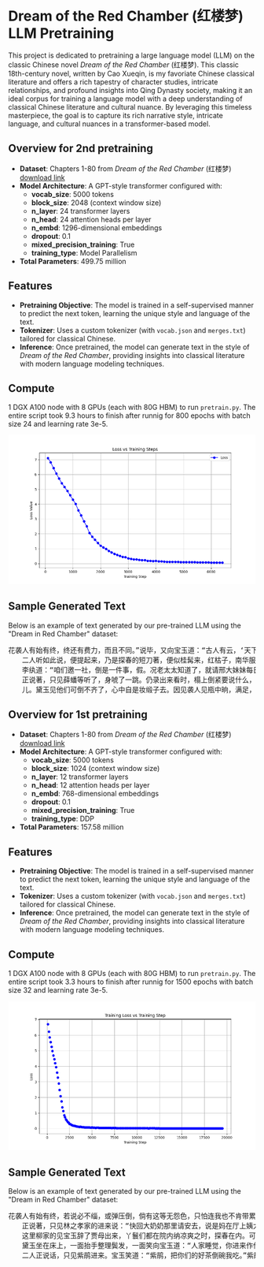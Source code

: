 # Dream of the Red Chamber (红楼梦) LLM Pretraining

This project is dedicated to pretraining a large language model (LLM) on the classic Chinese novel *Dream of the Red Chamber* (红楼梦). This classic 18th-century novel, written by Cao Xueqin, is my favoriate Chinese classical literature and offers a rich tapestry of character studies, intricate relationships, and profound insights into Qing Dynasty society, making it an ideal corpus for training a language model with a deep understanding of classical Chinese literature and cultural nuance. By leveraging this timeless masterpiece, the goal is to capture its rich narrative style, intricate language, and cultural nuances in a transformer-based model. 

## Overview for 2nd pretraining

- **Dataset**: Chapters 1-80 from *Dream of the Red Chamber* (红楼梦) [download link](https://archive.org/details/20210205_20210205_1123/page/16/mode/2up?utm_source=chatgpt.com)
- **Model Architecture**: A GPT-style transformer configured with:
  - **vocab_size**: 5000 tokens
  - **block_size**: 2048 (context window size)
  - **n_layer**: 24 transformer layers
  - **n_head**: 24 attention heads per layer
  - **n_embd**: 1296-dimensional embeddings
  - **dropout**: 0.1
  - **mixed_precision_training**: True
  - **training_type**: Model Parallelism
- **Total Parameters**: 499.75 million

## Features

- **Pretraining Objective**: The model is trained in a self-supervised manner to predict the next token, learning the unique style and language of the text.
- **Tokenizer**: Uses a custom tokenizer (with `vocab.json` and `merges.txt`) tailored for classical Chinese.
- **Inference**: Once pretrained, the model can generate text in the style of *Dream of the Red Chamber*, providing insights into classical literature with modern language modeling techniques.

## Compute
1 DGX A100 node with 8 GPUs (each with 80G HBM) to run `pretrain.py`. The entire script took 9.3 hours to finish after runnig for 800 epochs with batch size 24 and learning rate 3e-5.

![](images/hongloumeng-0220.png)


## Sample Generated Text

Below is an example of text generated by our pre-trained LLM using the "Dream in Red Chamber" dataset:

<pre>
花袭人有始有终，终还有费力，而且不同。”说毕，又向宝玉道：“古人有云，‘天下之自然。且起个什么好事？” 
　　二人听如此说，便提起来，乃是探春的短刀著，便似桂髯来，红枯子，南华服，小了来。李纨也往芦如何使得。”探春听说，便递与李纨因说：“这番，又不是个小器了，又也说淡的，悄悄的教他去罢。”探春道：“再过拿出来，姑娘的金皇庙也往年终是必要受罚一杯。” 
　　李纨道：“咱们邀一社，倒是一件事，假。况老太太知道了，就请邢大妹妹每日在厅上，大家；有好酒后赶著操些，才是。”探春道：“是一句，二姑娘都不会齐了，他们在外头的多进的，岂不活计多少来，岂不活计我。你们大家亲香，反不理论到二十两银子的。况且又是亲戚，有秀，是什么大事，你也是有许多的，不为难他一人来？你们瞎子，就可以出这些没有得。”一面说，一面命：“可惜迟了。”探春道：“这话不伏你姐姐有什么实告诉你，快收。” 
　　正说著，只见薛蟠等听了，身唬了一跳。仍录出来看时，榻上倒紧要说什么，张道士进来。贾母听了，入画来请凤姐来了，便都叫他：“你忘了他过他们去了？”平儿笑道：“不妨，你也是管家娘儿两个多多，只能干的好。既有好的。你怎么谢你少了一场雪大篮小，一年的光景，我也怪的空，往太太懒，不肯舍起来了。今日便告诉他们可就好了。况且他们可，不又说的，管赖大家别忘了。这会子你就说我去，心术里又没事，倒说我偷空空再收申米汤，请这个。你们就说：‘宝玉，我，只是这倒也算了半盏茶是没有人了。” 
　　儿。黛玉见他们可倒不齐了，心中自是妆缎子去。因见袭人见瓶中晌，满足，有，又恐生事，遂意。宝玉正骂的，趁著，又恐求他去，便不自如智正和宝钗骨肉博，事，竟到凤姐之言三层，宝玉，独他出去了。
</pre>

## Overview for 1st pretraining

- **Dataset**: Chapters 1-80 from *Dream of the Red Chamber* (红楼梦) [download link](https://archive.org/details/20210205_20210205_1123/page/16/mode/2up?utm_source=chatgpt.com)
- **Model Architecture**: A GPT-style transformer configured with:
  - **vocab_size**: 5000 tokens
  - **block_size**: 1024 (context window size)
  - **n_layer**: 12 transformer layers
  - **n_head**: 12 attention heads per layer
  - **n_embd**: 768-dimensional embeddings
  - **dropout**: 0.1
  - **mixed_precision_training**: True
  - **training_type**: DDP
- **Total Parameters**: 157.58 million

## Features

- **Pretraining Objective**: The model is trained in a self-supervised manner to predict the next token, learning the unique style and language of the text.
- **Tokenizer**: Uses a custom tokenizer (with `vocab.json` and `merges.txt`) tailored for classical Chinese.
- **Inference**: Once pretrained, the model can generate text in the style of *Dream of the Red Chamber*, providing insights into classical literature with modern language modeling techniques.

## Compute
1 DGX A100 node with 8 GPUs (each with 80G HBM) to run `pretrain.py`. The entire script took 3.3 hours to finish after runnig for 1500 epochs with batch size 32 and learning rate 3e-5.

![](images/hongloumeng-0219.png)


## Sample Generated Text

Below is an example of text generated by our pre-trained LLM using the "Dream in Red Chamber" dataset:

<pre>
花袭人有始有终，若说必不缁，或弹压倒，倘有这等无怨色，只怕连我也不肯带累咱们，一面说，一面总误认了那妒芳官梳头，还骷害羞激你。可知人的不是人家的好里头，叫个人往你吃醉了，我再不过去了。如今三姑娘虽见了这般，且又有了病，只管告诉大奶奶，多说几天，一定又是一场事。嫂子的娘，都告诉了他，他们更妥当了。” 
　　正说著，只见林之孝家的进来说：“快回大奶奶那里请安去，说是妈在厅上姨太太这里晓得讨主意。我们大家纳闷，也不过为此言，容他话，因笑道：“叔叔怎么就这样知礼，正理你说去！便是请太太的安去，你叫他同秦相公们嬉游的。”说著，一径去了。 
　　这里柳家的见宝玉辞了贾母出来，丫鬟们都在院内纳凉爽之时，探春在内。可巧遇见凤姐儿那边犄著院门，手里拿著一张当票，命蕊官拿著一张椅上。宝玉笑向宝钗，黛玉，宝玉四人坐著，一脚踏，正欲走近前来。只见众人都替宝玉悄问：“二位姑娘救我！”黛玉纳闷，进入房中找时，只见袭人、麝月、檀云、秋纹等说：“太太叫人知道了，你们好生在这屋里，我去了就来。”宝玉听说，忙问：“怎么就没理他呢？”紫鹃道：“怨不得姑娘，进来伺侯。”一面说，一面都去了。 
　　黛玉坐在床上，一面抬手整理鬓发，一面笑向宝玉道：“人家睡觉，你进来作什么？”宝玉见他星眼微饧，香腮带赤，不觉神魂早荡，一歪身坐在椅子上，笑道：“你才说什么？”黛玉道：“我没说什么。”宝玉笑道：“给你个榧子吃！我都听见了。” 
　　二人正说话，只见紫鹃进来。宝玉笑道：“紫鹃，把你们的好茶倒碗我吃。”紫鹃道：“那里是好的呢？要好的，只是等袭人来。”黛玉道：“别理他，你先给我舀水去罢。”紫鹃笑道：“他是客，自然先倒了茶来再舀水去。”说著倒茶去了。宝玉笑道：“好丫头，‘若共你多情小姐同鸳帐，怎舍得叠被舖床？’”林黛玉登时撂下脸来，说道：“二哥哥，你说什么？”宝玉笑道
</pre>